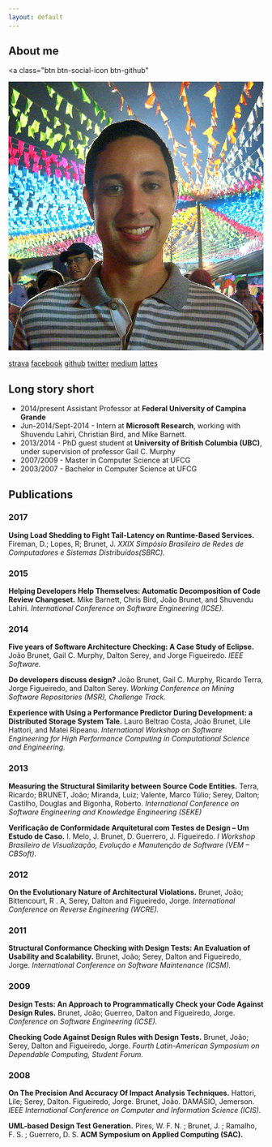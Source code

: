 ```yaml
---
layout: default
---
```


## About me

<a class="btn btn-social-icon btn-github" <span class="fa fa-github"></span></a>

<img class="profile-picture" src="profile.png">

[strava](https://www.strava.com/athletes/1313577) [facebook](https://www.facebook.com/joaoarthurbm) [github](https://www.github.com/joaoarthurbm) [twitter](https://www.twitter.com/joaobrunet) [medium](https://medium.com/@joaoarthurbm) [lattes](http://lattes.cnpq.br/7892247821251194)

## Long story short

* 2014/present Assistant Professor at **Federal University of Campina Grande**
* Jun-2014/Sept-2014 - Intern at **Microsoft Research**, working with Shuvendu Lahiri, Christian Bird, and Mike Barnett.
* 2013/2014 - PhD guest student at **University of British Columbia (UBC)**, under supervision of professor Gail C. Murphy
* 2007/2009 - Master in Computer Science at UFCG
* 2003/2007 - Bachelor in Computer Science at UFCG

## Publications

### 2017

**Using Load Shedding to Fight Tail-Latency on Runtime-Based Services.**
Fireman, D.; Lopes, R; Brunet, J.
*XXIX Simpósio Brasileiro de Redes de Computadores e Sistemas Distribuídos(SBRC).*

### 2015

**Helping Developers Help Themselves: Automatic Decomposition of Code Review Changeset.** Mike Barnett, Chris Bird, João Brunet, and Shuvendu Lahiri.
*International Conference on Software Engineering (ICSE).*

### 2014

**Five years of Software Architecture Checking: A Case Study of Eclipse.** João Brunet, Gail C. Murphy, Dalton Serey, and Jorge Figueiredo.
*IEEE Software.*

**Do developers discuss design?**
João Brunet, Gail C. Murphy, Ricardo Terra, Jorge Figueiredo, and Dalton Serey.
*Working Conference on Mining Software Repositories (MSR), Challenge Track.*

**Experience with Using a Performance Predictor During Development: a Distributed Storage System Tale.**
Lauro Beltrao Costa, João Brunet, Lile Hattori, and Matei Ripeanu.
*International Workshop on Software Engineering for High Performance Computing in Computational Science and Engineering.*


### 2013

**Measuring the Structural Similarity between Source Code Entities.**
Terra, Ricardo; BRUNET, João; Miranda, Luiz; Valente, Marco Túlio; Serey, Dalton; Castilho, Douglas and Bigonha, Roberto.
*International Conference on Software Engineering and Knowledge Engineering (SEKE)*

**Verificação de Conformidade Arquitetural com Testes de Design – Um Estudo de Caso.**
I. Melo, J. Brunet, D. Guerrero, J. Figueiredo. 
*I Workshop Brasileiro de Visualização, Evolução e Manutenção de Software (VEM – CBSoft).*

### 2012

**On the Evolutionary Nature of Architectural Violations.**
Brunet, João; Bittencourt, R . A, Serey, Dalton and Figueiredo, Jorge.
*International Conference on Reverse Engineering (WCRE).*

### 2011

**Structural Conformance Checking with Design Tests: An Evaluation of Usability and Scalability.**
Brunet, João; Serey, Dalton and Figueiredo, Jorge.
*International Conference on Software Maintenance (ICSM).*

### 2009
**Design Tests: An Approach to Programmatically Check your Code Against Design Rules.**
Brunet, João; Guerreo, Dalton and Figueiredo, Jorge. 
*Conference on Software Engineering (ICSE).*

**Checking Code Against Design Rules with Design Tests.**
Brunet, João; Serey, Dalton and Figueiredo, Jorge. 
*Fourth Latin-American Symposium on Dependable Computing, Student Forum.*

### 2008
**On The Precision And Accuracy Of Impact Analysis Techniques.**
Hattori, Lile; Serey, Dalton. Figueiredo, Jorge. Brunet, João. DAMÁSIO, Jemerson. 
*IEEE International Conference on Computer and Information Science (ICIS).*

**UML-based Design Test Generation.**
Pires, W. F. N. ; Brunet, J. ; Ramalho, F. S. ; Guerrero, D. S. 
**ACM Symposium on Applied Computing (SAC).**

